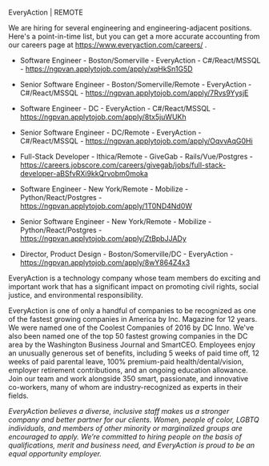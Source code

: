 EveryAction | REMOTE

We are hiring for several engineering and engineering-adjacent positions.  Here's a point-in-time list, but you can get a more accurate accounting from our careers page at https://www.everyaction.com/careers/ .


* Software Engineer - Boston/Somerville - EveryAction - C#/React/MSSQL - https://ngpvan.applytojob.com/apply/xqHkSn1G5D

* Senior Software Engineer - Boston/Somerville/Remote - EveryAction - C#/React/MSSQL - https://ngpvan.applytojob.com/apply/7Rvs9YysjE

* Software Engineer - DC - EveryAction - C#/React/MSSQL - https://ngpvan.applytojob.com/apply/8tx5juWUKh

* Senior Software Engineer - DC/Remote - EveryAction - C#/React/MSSQL - https://ngpvan.applytojob.com/apply/OqvvAqG0Hi

* Full-Stack Developer - Ithica/Remote - GiveGab - Rails/Vue/Postgres - https://careers.jobscore.com/careers/givegab/jobs/full-stack-developer-aBSfvRXi9kkQrvobm0moka

* Software Engineer - New York/Remote - Mobilize - Python/React/Postgres - https://ngpvan.applytojob.com/apply/1T0ND4Nd0W

* Senior Software Engineer - New York/Remote - Mobilize - Python/React/Postgres - https://ngpvan.applytojob.com/apply/ZtBpbJJADy

* Director, Product Design - Boston/Somerville/DC - EveryAction - https://ngpvan.applytojob.com/apply/8wY864Z4x3


EveryAction is a technology company whose team members do exciting and important work that has a significant impact on promoting civil rights, social justice, and environmental responsibility.

EveryAction is one of only a handful of companies to be recognized as one of the fastest growing companies in America by Inc. Magazine for 12 years. We were named one of the Coolest Companies of 2016 by DC Inno. We've also been named one of the top 50 fastest growing companies in the DC area by the Washington Business Journal and SmartCEO. Employees enjoy an unusually generous set of benefits, including 5 weeks of paid time off, 12 weeks of paid parental leave, 100% premium-paid health/dental/vision, employer retirement contributions, and an ongoing education allowance. Join our team and work alongside 350 smart, passionate, and innovative co-workers, many of whom are industry-recognized as experts in their fields.

*EveryAction believes a diverse, inclusive staff makes us a stronger company and better partner for our clients. Women, people of color, LGBTQ individuals, and members of other minority or marginalized groups are encouraged to apply. We’re committed to hiring people on the basis of qualifications, merit and business need, and EveryAction is proud to be an equal opportunity employer.*

